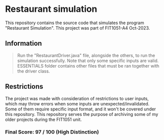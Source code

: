 # Restaurant simulation
This repository contains the source code that simulates the program "Restaurant Simulation". This project was part of FIT1051-A4 Oct-2023. 

## Information
> Run the "RestaurantDriver.java" file, alongside the others, to run the simulation successfully. Note that only some specific inputs are valid.
> ESSENTIALS folder contains other files that must be ran together with the driver class.


## Restrictions
The project was made with consideration of restrictions to user inputs, which may throw errors when some inputs are unexpected/invalidated. Some of them require specific input format, and it won't be covered under this repository. This repository serves the purpose of archiving some of my older projects during the FIT1051 unit.

### Final Score: 97 / 100 (High Distinction)
